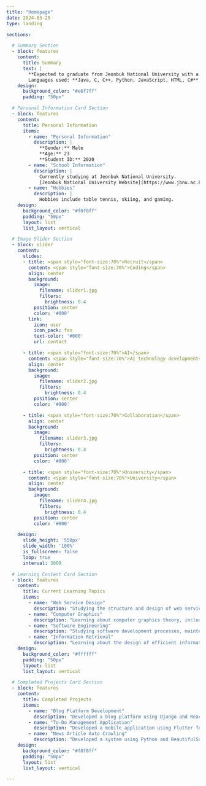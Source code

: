 ```yaml
---
title: "Homepage"
date: 2024-03-25
type: landing

sections:

  # Summary Section
  - block: features
    content:
      title: Summary
      text: |
        **Expected to graduate from Jeonbuk National University with a degree in Computer Science**  
        Languages used: **Java, C, C++, Python, JavaScript, HTML, C#**
    design:
      background_color: "#e6f7ff"
      padding: "50px"

  # Personal Information Card Section
  - block: features
    content:
      title: Personal Information
      items:
        - name: "Personal Information"
          description: |
            **Gender:** Male  
            **Age:** 23  
            **Student ID:** 2020
        - name: "School Information"
          description: |
            Currently studying at Jeonbuk National University.  
            [Jeonbuk National University Website](https://www.jbnu.ac.kr/kor/)
        - name: "Hobbies"
          description: |
            Hobbies include table tennis, skiing, and gaming.
    design:
      background_color: "#f0f8ff"
      padding: "50px"
      layout: list
      list_layout: vertical

  # Image Slider Section
  - block: slider
    content:
      slides:
      - title: <span style="font-size:70%">Recruit</span>
        content: <span style="font-size:70%">Coding</span>
        align: center
        background:
          image:
            filename: slider1.jpg
            filters:
              brightness: 0.4
          position: center
          color: '#000'
        link:
          icon: user
          icon_pack: fas
          text-color: '#000'
          url: contact

      - title: <span style="font-size:70%">AI</span>
        content: <span style="font-size:70%">AI technology development</span>
        align: center
        background:
          image:
            filename: slider2.jpg
            filters:
              brightness: 0.4
          position: center
          color: '#000'

      - title: <span style="font-size:70%">Collaboration</span>
        align: center
        background:
          image:
            filename: slider3.jpg
            filters:
              brightness: 0.4
          position: center
          color: '#000'

      - title: <span style="font-size:70%">University</span>
        content: <span style="font-size:70%">University</span>
        align: center
        background:
          image:
            filename: slider4.jpg
            filters:
              brightness: 0.4
          position: center
          color: '#000'

    design:
      slide_height: '550px'
      slide_width: '100%'
      is_fullscreen: false
      loop: true
      interval: 3000

  # Learning Content Card Section
  - block: features
    content:
      title: Current Learning Topics
      items:
        - name: "Web Service Design"
          description: "Studying the structure and design of web services, as well as system architecture."
        - name: "Computer Graphics"
          description: "Learning about computer graphics theory, including 3D modeling and rendering techniques."
        - name: "Software Engineering"
          description: "Studying software development processes, maintenance, and project management methodologies."
        - name: "Information Retrieval"
          description: "Learning about the design of efficient information retrieval systems and related algorithms."
    design:
      background_color: "#ffffff"
      padding: "50px"
      layout: list
      list_layout: vertical

  # Completed Projects Card Section
  - block: features
    content:
      title: Completed Projects
      items:
        - name: "Blog Platform Development"
          description: "Developed a blog platform using Django and React, including features like comments, user authentication, etc."
        - name: "To-Do Management Application"
          description: "Developed a mobile application using Flutter for managing to-do lists."
        - name: "News Article Auto Crawling"
          description: "Developed a system using Python and BeautifulSoup to automatically collect and analyze news articles."
    design:
      background_color: "#f8f8ff"
      padding: "50px"
      layout: list
      list_layout: vertical

---
```

